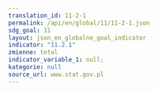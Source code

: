 ```yaml
---
translation_id: 11-2-1
permalink: /api/en/global/11/11-2-1.json
sdg_goal: 11
layout: json_en_globalne_goal_indicator
indicator: "11.2.1"
zmienne: total
indicator_variable_1: null;
kategorie: null
source_url: www.stat.gov.pl
---
```

